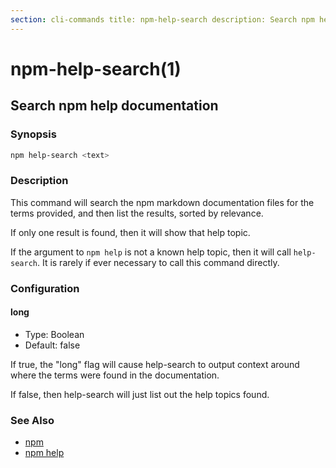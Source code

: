```yaml
---
section: cli-commands title: npm-help-search description: Search npm help documentation
---
```


# npm-help-search(1)

## Search npm help documentation

### Synopsis

```bash
npm help-search <text>
```

### Description

This command will search the npm markdown documentation files for the terms provided, and then list the results, sorted
by relevance.

If only one result is found, then it will show that help topic.

If the argument to `npm help` is not a known help topic, then it will call `help-search`. It is rarely if ever necessary
to call this command directly.

### Configuration

#### long

* Type: Boolean
* Default: false

If true, the "long" flag will cause help-search to output context around where the terms were found in the
documentation.

If false, then help-search will just list out the help topics found.

### See Also

* [npm](/cli-commands/npm)
* [npm help](/cli-commands/npm-help)
